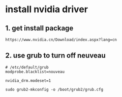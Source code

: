 # install nvidia driver

## 1. get install package

```html
https://www.nvidia.cn/Download/index.aspx?lang=cn
```

## 2. use grub to turn off neuveau
```
# /etc/default/grub
modprobe.blacklist=nouveau

nvidia_drm.modeset=1
```

```shell
sudo grub2-mkconfig -o /boot/grub2/grub.cfg
```



